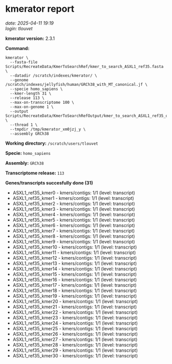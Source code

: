 # kmerator report
*date: 2025-04-11 19:19*  
*login: tlouvet*

**kmerator version:** 2.3.1

**Command:**

```
kmerator \
  --fasta-file Scripts/RecreateData/KmerToSearchRef/kmer_to_search_ASXL1_ref35.fasta \
  --datadir /scratch/indexes/kmerator/ \
  --genome /scratch/indexes/jellyfish/human/GRCh38_with_MT_canonical.jf \
  --specie homo_sapiens \
  --kmer-length 31 \
  --release 113 \
  --max-on-transcriptome 100 \
  --max-on-genome 1 \
  --output Scripts/RecreateData/KmerToSearchRefOutput/kmer_to_search_ASXL1_ref35_output \
  --thread 1 \
  --tmpdir /tmp/kmerator_xm0jzj_y \
  --assembly GRCh38
```

**Working directory:** `/scratch/users/tlouvet`

**Specie:** `homo_sapiens`

**Assembly:** `GRCh38`

**Transcriptome release:** `113`

**Genes/transcripts succesfully done (31)**

- ASXL1_ref35_kmer0 - kmers/contigs: 1/1 (level: transcript)
- ASXL1_ref35_kmer1 - kmers/contigs: 1/1 (level: transcript)
- ASXL1_ref35_kmer2 - kmers/contigs: 1/1 (level: transcript)
- ASXL1_ref35_kmer3 - kmers/contigs: 1/1 (level: transcript)
- ASXL1_ref35_kmer4 - kmers/contigs: 1/1 (level: transcript)
- ASXL1_ref35_kmer5 - kmers/contigs: 1/1 (level: transcript)
- ASXL1_ref35_kmer6 - kmers/contigs: 1/1 (level: transcript)
- ASXL1_ref35_kmer7 - kmers/contigs: 1/1 (level: transcript)
- ASXL1_ref35_kmer8 - kmers/contigs: 1/1 (level: transcript)
- ASXL1_ref35_kmer9 - kmers/contigs: 1/1 (level: transcript)
- ASXL1_ref35_kmer10 - kmers/contigs: 1/1 (level: transcript)
- ASXL1_ref35_kmer11 - kmers/contigs: 1/1 (level: transcript)
- ASXL1_ref35_kmer12 - kmers/contigs: 1/1 (level: transcript)
- ASXL1_ref35_kmer13 - kmers/contigs: 1/1 (level: transcript)
- ASXL1_ref35_kmer14 - kmers/contigs: 1/1 (level: transcript)
- ASXL1_ref35_kmer15 - kmers/contigs: 1/1 (level: transcript)
- ASXL1_ref35_kmer16 - kmers/contigs: 1/1 (level: transcript)
- ASXL1_ref35_kmer17 - kmers/contigs: 1/1 (level: transcript)
- ASXL1_ref35_kmer18 - kmers/contigs: 1/1 (level: transcript)
- ASXL1_ref35_kmer19 - kmers/contigs: 1/1 (level: transcript)
- ASXL1_ref35_kmer20 - kmers/contigs: 1/1 (level: transcript)
- ASXL1_ref35_kmer21 - kmers/contigs: 1/1 (level: transcript)
- ASXL1_ref35_kmer22 - kmers/contigs: 1/1 (level: transcript)
- ASXL1_ref35_kmer23 - kmers/contigs: 1/1 (level: transcript)
- ASXL1_ref35_kmer24 - kmers/contigs: 1/1 (level: transcript)
- ASXL1_ref35_kmer25 - kmers/contigs: 1/1 (level: transcript)
- ASXL1_ref35_kmer26 - kmers/contigs: 1/1 (level: transcript)
- ASXL1_ref35_kmer27 - kmers/contigs: 1/1 (level: transcript)
- ASXL1_ref35_kmer28 - kmers/contigs: 1/1 (level: transcript)
- ASXL1_ref35_kmer29 - kmers/contigs: 1/1 (level: transcript)
- ASXL1_ref35_kmer30 - kmers/contigs: 1/1 (level: transcript)
